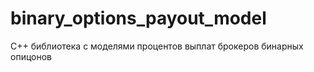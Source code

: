 # binary_options_payout_model
С++ библиотека с моделями процентов выплат брокеров бинарных опицонов
